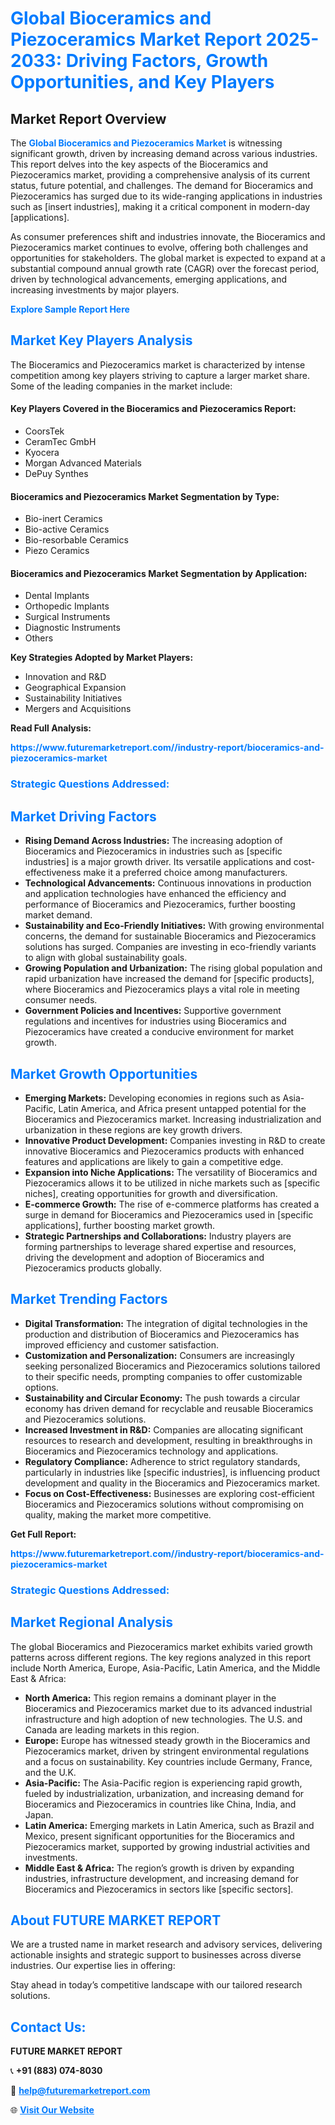 <h1 style="color: #007BFF;">Global Bioceramics and Piezoceramics Market Report 2025-2033: Driving Factors, Growth Opportunities, and Key Players</h1>

<section id="overview">
<h2>Market Report Overview</h2>
<p>The <a href="https://www.futuremarketreport.com//industry-report/bioceramics-and-piezoceramics-market" style="color: #007BFF; text-decoration: none;"><strong>Global Bioceramics and Piezoceramics Market</strong></a> is witnessing significant growth, driven by increasing demand across various industries. This report delves into the key aspects of the Bioceramics and Piezoceramics market, providing a comprehensive analysis of its current status, future potential, and challenges. The demand for Bioceramics and Piezoceramics has surged due to its wide-ranging applications in industries such as [insert industries], making it a critical component in modern-day [applications].</p>
<p>As consumer preferences shift and industries innovate, the Bioceramics and Piezoceramics market continues to evolve, offering both challenges and opportunities for stakeholders. The global market is expected to expand at a substantial compound annual growth rate (CAGR) over the forecast period, driven by technological advancements, emerging applications, and increasing investments by major players.</p>
</section>

<section id="overview">
<p><a href="https://www.futuremarketreport.com//request-sample/reportId=57479" style="color: #007BFF; text-decoration: none;"><strong>Explore Sample Report Here</strong></a></p>
</section>

<section id="key-players">
<h2 style="color: #007BFF;">Market Key Players Analysis</h2>
<p>The Bioceramics and Piezoceramics market is characterized by intense competition among key players striving to capture a larger market share. Some of the leading companies in the market include:</p>
<h4>Key Players Covered in the Bioceramics and Piezoceramics Report:</h4>
<ul><li>CoorsTek</li><li>CeramTec GmbH</li><li>Kyocera</li><li>Morgan Advanced Materials</li><li>DePuy Synthes</li></ul>
<h4>Bioceramics and Piezoceramics Market Segmentation by Type:</h4>
<ul><li>Bio-inert Ceramics</li><li>Bio-active Ceramics</li><li>Bio-resorbable Ceramics</li><li>Piezo Ceramics</li></ul>

<h4>Bioceramics and Piezoceramics Market Segmentation by Application:</h4>
<ul><li>Dental Implants</li><li>Orthopedic Implants</li><li>Surgical Instruments</li><li>Diagnostic Instruments</li><li>Others</li></ul>
<p><strong>Key Strategies Adopted by Market Players:</strong></p>
<ul>
<li>Innovation and R&D</li>
<li>Geographical Expansion</li>
<li>Sustainability Initiatives</li>
<li>Mergers and Acquisitions</li>
</ul>
</section>

<section>
<p><strong>Read Full Analysis: </strong></p><a href="https://www.futuremarketreport.com//industry-report/bioceramics-and-piezoceramics-market" style="color: #007BFF; text-decoration: none;"><strong>https://www.futuremarketreport.com//industry-report/bioceramics-and-piezoceramics-market</strong></a>
<h3 style="color: #007BFF;">Strategic Questions Addressed:</h3>
</section>

<section id="driving-factors">
<h2 style="color: #007BFF;">Market Driving Factors</h2>
<ul>
<li><strong>Rising Demand Across Industries:</strong> The increasing adoption of Bioceramics and Piezoceramics in industries such as [specific industries] is a major growth driver. Its versatile applications and cost-effectiveness make it a preferred choice among manufacturers.</li>
<li><strong>Technological Advancements:</strong> Continuous innovations in production and application technologies have enhanced the efficiency and performance of Bioceramics and Piezoceramics, further boosting market demand.</li>
<li><strong>Sustainability and Eco-Friendly Initiatives:</strong> With growing environmental concerns, the demand for sustainable Bioceramics and Piezoceramics solutions has surged. Companies are investing in eco-friendly variants to align with global sustainability goals.</li>
<li><strong>Growing Population and Urbanization:</strong> The rising global population and rapid urbanization have increased the demand for [specific products], where Bioceramics and Piezoceramics plays a vital role in meeting consumer needs.</li>
<li><strong>Government Policies and Incentives:</strong> Supportive government regulations and incentives for industries using Bioceramics and Piezoceramics have created a conducive environment for market growth.</li>
</ul>
</section>

<section id="growth-opportunities">
<h2 style="color: #007BFF;">Market Growth Opportunities</h2>
<ul>
<li><strong>Emerging Markets:</strong> Developing economies in regions such as Asia-Pacific, Latin America, and Africa present untapped potential for the Bioceramics and Piezoceramics market. Increasing industrialization and urbanization in these regions are key growth drivers.</li>
<li><strong>Innovative Product Development:</strong> Companies investing in R&D to create innovative Bioceramics and Piezoceramics products with enhanced features and applications are likely to gain a competitive edge.</li>
<li><strong>Expansion into Niche Applications:</strong> The versatility of Bioceramics and Piezoceramics allows it to be utilized in niche markets such as [specific niches], creating opportunities for growth and diversification.</li>
<li><strong>E-commerce Growth:</strong> The rise of e-commerce platforms has created a surge in demand for Bioceramics and Piezoceramics used in [specific applications], further boosting market growth.</li>
<li><strong>Strategic Partnerships and Collaborations:</strong> Industry players are forming partnerships to leverage shared expertise and resources, driving the development and adoption of Bioceramics and Piezoceramics products globally.</li>
</ul>
</section>

<section id="trending-factors">
<h2 style="color: #007BFF;">Market Trending Factors</h2>
<ul>
<li><strong>Digital Transformation:</strong> The integration of digital technologies in the production and distribution of Bioceramics and Piezoceramics has improved efficiency and customer satisfaction.</li>
<li><strong>Customization and Personalization:</strong> Consumers are increasingly seeking personalized Bioceramics and Piezoceramics solutions tailored to their specific needs, prompting companies to offer customizable options.</li>
<li><strong>Sustainability and Circular Economy:</strong> The push towards a circular economy has driven demand for recyclable and reusable Bioceramics and Piezoceramics solutions.</li>
<li><strong>Increased Investment in R&D:</strong> Companies are allocating significant resources to research and development, resulting in breakthroughs in Bioceramics and Piezoceramics technology and applications.</li>
<li><strong>Regulatory Compliance:</strong> Adherence to strict regulatory standards, particularly in industries like [specific industries], is influencing product development and quality in the Bioceramics and Piezoceramics market.</li>
<li><strong>Focus on Cost-Effectiveness:</strong> Businesses are exploring cost-efficient Bioceramics and Piezoceramics solutions without compromising on quality, making the market more competitive.</li>
</ul>
</section>

<section>
<p><strong>Get Full Report: </strong></p><a href="https://www.futuremarketreport.com//industry-report/bioceramics-and-piezoceramics-market" style="color: #007BFF; text-decoration: none;"><strong>https://www.futuremarketreport.com//industry-report/bioceramics-and-piezoceramics-market</strong></a>
<h3 style="color: #007BFF;">Strategic Questions Addressed:</h3>
</section>


<section id="regional-analysis">
<h2 style="color: #007BFF;">Market Regional Analysis</h2>
<p>The global Bioceramics and Piezoceramics market exhibits varied growth patterns across different regions. The key regions analyzed in this report include North America, Europe, Asia-Pacific, Latin America, and the Middle East & Africa:</p>
<ul>
<li><strong>North America:</strong> This region remains a dominant player in the Bioceramics and Piezoceramics market due to its advanced industrial infrastructure and high adoption of new technologies. The U.S. and Canada are leading markets in this region.</li>
<li><strong>Europe:</strong> Europe has witnessed steady growth in the Bioceramics and Piezoceramics market, driven by stringent environmental regulations and a focus on sustainability. Key countries include Germany, France, and the U.K.</li>
<li><strong>Asia-Pacific:</strong> The Asia-Pacific region is experiencing rapid growth, fueled by industrialization, urbanization, and increasing demand for Bioceramics and Piezoceramics in countries like China, India, and Japan.</li>
<li><strong>Latin America:</strong> Emerging markets in Latin America, such as Brazil and Mexico, present significant opportunities for the Bioceramics and Piezoceramics market, supported by growing industrial activities and investments.</li>
<li><strong>Middle East & Africa:</strong> The region’s growth is driven by expanding industries, infrastructure development, and increasing demand for Bioceramics and Piezoceramics in sectors like [specific sectors].</li>
</ul>
</section>

<footer>
<h2 style="color: #007BFF;">About FUTURE MARKET REPORT</h2>
<p>We are a trusted name in market research and advisory services, delivering actionable insights and strategic support to businesses across diverse industries. Our expertise lies in offering:</p>

<p>Stay ahead in today’s competitive landscape with our tailored research solutions.</p>

<h2 style="color: #007BFF;">Contact Us:</h2>
<p><strong>FUTURE MARKET REPORT</strong></p>
<p>📞 <strong>+91 (883) 074-8030</strong></p>
<p>📧 <strong><a href="mailto:help@futuremarketreport.com" style="color: #007BFF;">help@futuremarketreport.com</a></strong></p>
<p>🌐 <strong><a href="https://www.futuremarketreport.com/" style="color: #007BFF;">Visit Our Website</a></strong></p>
</footer>